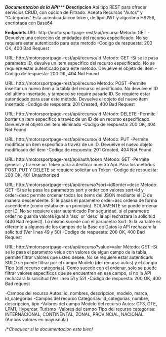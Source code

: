 ***********************Documentacion de la API**************************
****Descripcion****
Api tipo REST para ofrecer servicios CRUD, con opcion de Filtrado. Acepta Recursos "Autos" y "Categorias"
Esta autenticada con token, de tipo JWT y algoritmo HS256, encriptada con Base64

****Endpoints****
URL: http://motorsportpage-rest/api/recurso
Metodo: GET
-Devuelve una coleccion de entidades del recurso especificado. No se requiere estar autenticado para este metodo
-Codigo de respuesta: 200 OK, 400 Bad Request

URL: http://motorsportpage-rest/api/recurso/id
Metodo: GET
-Si se le pasa parametro ID, devulve un item especifico del recurso especificado. No se requiere estar autenticado para este metodo. Devuelve el objeto del item
-Codigo de respuesta: 200 OK, 404 Not Found

URL: http://motorsportpage-rest/api/recurso
Metodo: POST
-Permite insertar un nuevo item a la tabla del recurso especificado. No devulve el ID del ultimo insertado, y tampoco se require pasarle ID. Se requiere estar autenticado para usar este método. Devuelve el objeto del nuevo item insertado
-Codigo de respuesta: 201 Created, 400 Bad Request

URL: http://motorsportpage-rest/api/recurso/id
Método: DELETE
-Permite borrar un item especifico a travéz de un ID de un recurso especificado. Devuelve el objeto del item eliminado
-Codigo de respuesta: 200 OK, 404 Not Found

URL: http://motorsportpage-rest/api/recurso/id
Método: PUT
-Permite modificar un item especifico a travéz de un ID. Devuelve el nuevo objeto modificado del item
-Codigo de respuesta: 201 Created, 404 Not Found

URL: http://motorsportpage-rest/api/auth/token
Método: GET
-Permite generar y traerse un Token para autenticar nuestra Api. Para los metodos POST, PUT Y DELETE se requiere solicitar un Token
-Codigo de respuesta: 200 OK, 401 Unauthorized

URL: http://motorsportpage-rest/api/recurso?sort=id&order=desc
Método: GET
-Si se le pasa los parametros sort y order con valores sort=id y order=desc permite ordenar todos los items del JSON mediante el ID de manera descendente. Si le pasas el parametro order=asc ordena de forma ascendente (como estaba en un principio). SOLAMENTE se puede ordenar por ID. No se requiere estar autenticado
Por seguridad, si el parametro order no guarda valores igual a 'asc' or 'desc' la api rechazara la solicitud (400 Bad request). Lo mismo sucede con el parametro Sort: Si la variable es diferente a algunos de los campos de la Base de Datos la API rechazara la solicitud (Ver linea 49 y 50)
-Codigo de respuesta: 200 OK, 400 Bad Request

URL: http://motorsportpage-rest/api/recurso?value=valor
Método: GET
-Si se le pasa el parametro value con valores de algun campo de la tabla, permite filtrar valores que usted desee. No se requiere estar autenticado
SOLO se puede filtrar por el campo Modelo (del recurso autos) y el campo Tipo (del recurso categorias). Como sucede con el ordenar, solo se puede filtrar valores especificos que se encuentren en ese campo, si no la API rechazara la solicitud (Ver linea 51 y 52)
-Codigo de respuesta: 200 OK, 400 Bad request

-Campos del recurso Autos: id, nombres, descripcion, modelo, marca, id_categorias
-Campos del recurso Categorias: id_categorias, nombre, descripcion, tipo
-Valores del campo Modelo del recurso Autos: GT3, GTE, LPM1, Hypercar, Turismo
-Valores del campo Tipo del recurso categorias: INTERNACIONAL, CONTINENTAL, ZONAL, PROVINCIAL, NACIONAL. (Ambos valores en mayuscula) 

/**Chequear si la documentacion esta bien*/
